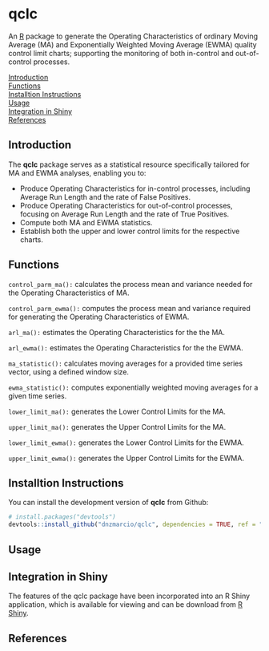 # qclc

An [R](https://www.r-project.org/) package to generate the Operating Characteristics of ordinary Moving Average (MA) and Exponentially Weighted Moving Average (EWMA) quality control limit charts; supporting the monitoring of both in-control and out-of-control processes.

[Introduction](#introduction)<br>
[Functions](functions)<br>
[Installtion Instructions](#installation-instructions)<br>
[Usage](#usage)<br>
[Integration in Shiny](#integration-in-shiny)<br>
[References](#references)<br>

## Introduction 

The **qclc** package serves as a statistical resource specifically tailored for MA and EWMA analyses, enabling you to:

- Produce Operating Characteristics for in-control processes, including Average Run Length and the rate of False Positives.
- Produce Operating Characteristics for out-of-control processes, focusing on Average Run Length and the rate of True Positives.
- Compute both MA and EWMA statistics.
- Establish both the upper and lower control limits for the respective charts.

## Functions

`control_parm_ma():` calculates the  process mean and variance needed for the Operating Characteristics of MA.

`control_parm_ewma():` computes the process mean and variance required for generating the Operating Characteristics of EWMA.

`arl_ma():` estimates the Operating Characteristics for the the MA.

`arl_ewma():` estimates the Operating Characteristics for the the EWMA.

`ma_statistic():` calculates moving averages for a provided time series vector, 
using a defined window size.

`ewma_statistic():` computes exponentially weighted moving averages for a given time series.

`lower_limit_ma():` generates the Lower Control Limits for the MA.

`upper_limit_ma():` generates the Upper Control Limits for the MA.

`lower_limit_ewma():` generates the Lower Control Limits for the EWMA.

`upper_limit_ewma():` generates the Upper Control Limits for the EWMA.

## Installtion Instructions

You can install the development version of **qclc** from Github:

``` r
# install.packages("devtools")
devtools::install_github("dnzmarcio/qclc", dependencies = TRUE, ref = "dev")
```

## Usage

## Integration in Shiny

The features of the qclc package have been incorporated into an R Shiny application, which is available for viewing and can be download from [R Shiny](https://github.com/KHBHH/RShiny_qclc).

## References